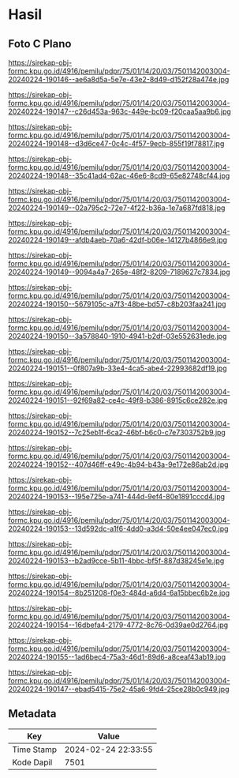# Hasil

## Foto C Plano

https://sirekap-obj-formc.kpu.go.id/4916/pemilu/pdpr/75/01/14/20/03/7501142003004-20240224-190146--ae6a8d5a-5e7e-43e2-8d49-d152f28a474e.jpg

https://sirekap-obj-formc.kpu.go.id/4916/pemilu/pdpr/75/01/14/20/03/7501142003004-20240224-190147--c26d453a-963c-449e-bc09-f20caa5aa9b6.jpg

https://sirekap-obj-formc.kpu.go.id/4916/pemilu/pdpr/75/01/14/20/03/7501142003004-20240224-190148--d3d6ce47-0c4c-4f57-9ecb-855f19f78817.jpg

https://sirekap-obj-formc.kpu.go.id/4916/pemilu/pdpr/75/01/14/20/03/7501142003004-20240224-190148--35c41ad4-62ac-46e6-8cd9-65e82748cf44.jpg

https://sirekap-obj-formc.kpu.go.id/4916/pemilu/pdpr/75/01/14/20/03/7501142003004-20240224-190149--02a795c2-72e7-4f22-b36a-1e7a687fd818.jpg

https://sirekap-obj-formc.kpu.go.id/4916/pemilu/pdpr/75/01/14/20/03/7501142003004-20240224-190149--afdb4aeb-70a6-42df-b06e-14127b4866e9.jpg

https://sirekap-obj-formc.kpu.go.id/4916/pemilu/pdpr/75/01/14/20/03/7501142003004-20240224-190149--9094a4a7-265e-48f2-8209-7189627c7834.jpg

https://sirekap-obj-formc.kpu.go.id/4916/pemilu/pdpr/75/01/14/20/03/7501142003004-20240224-190150--5679105c-a7f3-48be-bd57-c8b203faa241.jpg

https://sirekap-obj-formc.kpu.go.id/4916/pemilu/pdpr/75/01/14/20/03/7501142003004-20240224-190150--3a578840-1910-4941-b2df-03e552631ede.jpg

https://sirekap-obj-formc.kpu.go.id/4916/pemilu/pdpr/75/01/14/20/03/7501142003004-20240224-190151--0f807a9b-33e4-4ca5-abe4-22993682df19.jpg

https://sirekap-obj-formc.kpu.go.id/4916/pemilu/pdpr/75/01/14/20/03/7501142003004-20240224-190151--92f69a82-ce4c-49f8-b386-8915c6ce282e.jpg

https://sirekap-obj-formc.kpu.go.id/4916/pemilu/pdpr/75/01/14/20/03/7501142003004-20240224-190152--7c25eb1f-6ca2-46bf-b6c0-c7e7303752b9.jpg

https://sirekap-obj-formc.kpu.go.id/4916/pemilu/pdpr/75/01/14/20/03/7501142003004-20240224-190152--407d46ff-e49c-4b94-b43a-9e172e86ab2d.jpg

https://sirekap-obj-formc.kpu.go.id/4916/pemilu/pdpr/75/01/14/20/03/7501142003004-20240224-190153--195e725e-a741-444d-9ef4-80e1891cccd4.jpg

https://sirekap-obj-formc.kpu.go.id/4916/pemilu/pdpr/75/01/14/20/03/7501142003004-20240224-190153--13d592dc-a1f6-4dd0-a3d4-50e4ee047ec0.jpg

https://sirekap-obj-formc.kpu.go.id/4916/pemilu/pdpr/75/01/14/20/03/7501142003004-20240224-190153--b2ad9cce-5b11-4bbc-bf5f-887d38245e1e.jpg

https://sirekap-obj-formc.kpu.go.id/4916/pemilu/pdpr/75/01/14/20/03/7501142003004-20240224-190154--8b251208-f0e3-484d-a6d4-6a15bbec6b2e.jpg

https://sirekap-obj-formc.kpu.go.id/4916/pemilu/pdpr/75/01/14/20/03/7501142003004-20240224-190154--16dbefa4-2179-4772-8c76-0d39ae0d2764.jpg

https://sirekap-obj-formc.kpu.go.id/4916/pemilu/pdpr/75/01/14/20/03/7501142003004-20240224-190155--1ad6bec4-75a3-46d1-89d6-a8ceaf43ab19.jpg

https://sirekap-obj-formc.kpu.go.id/4916/pemilu/pdpr/75/01/14/20/03/7501142003004-20240224-190147--ebad5415-75e2-45a6-9fd4-25ce28b0c949.jpg


## Metadata

| Key        | Value               |
| ---------- | ------------------- |
| Time Stamp | 2024-02-24 22:33:55 |
| Kode Dapil | 7501                |



